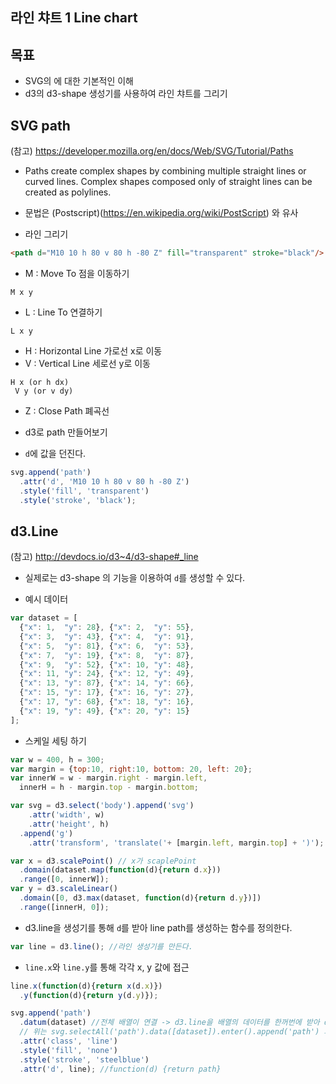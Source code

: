 라인 챠트 1 Line chart
---

목표
---
- SVG의 <path>에 대한 기본적인 이해
- d3의 d3-shape 생성기를 사용하여 라인 챠트를 그리기


SVG path
---
(참고) https://developer.mozilla.org/en/docs/Web/SVG/Tutorial/Paths

- Paths create complex shapes by combining multiple straight lines or curved lines. Complex shapes composed only of straight lines can be created as polylines.

- 문법은 (Postscript)(https://en.wikipedia.org/wiki/PostScript) 와 유사

- 라인 그리기

```html
<path d="M10 10 h 80 v 80 h -80 Z" fill="transparent" stroke="black"/>
```
- M : Move To 점을 이동하기

```
M x y
```

- L : Line To 연결하기 

```
L x y
```

- H : Horizontal Line 가로선 x로 이동
- V : Vertical Line 세로선 y로 이동

```
H x (or h dx)
 V y (or v dy)
```

- Z : Close Path 폐곡선


- d3로 path 만들어보기 
 - `d`에 값을 던진다.
```javascript
svg.append('path')
  .attr('d', 'M10 10 h 80 v 80 h -80 Z')
  .style('fill', 'transparent')
  .style('stroke', 'black');
```

d3.Line
---
(참고) http://devdocs.io/d3~4/d3-shape#_line

- 실제로는 d3-shape 의 기능을 이용하여 `d`를 생성할 수 있다.


- 예시 데이터 
```javascript
var dataset = [
  {"x": 1,  "y": 28}, {"x": 2,  "y": 55},
  {"x": 3,  "y": 43}, {"x": 4,  "y": 91},
  {"x": 5,  "y": 81}, {"x": 6,  "y": 53},
  {"x": 7,  "y": 19}, {"x": 8,  "y": 87},
  {"x": 9,  "y": 52}, {"x": 10, "y": 48},
  {"x": 11, "y": 24}, {"x": 12, "y": 49},
  {"x": 13, "y": 87}, {"x": 14, "y": 66},
  {"x": 15, "y": 17}, {"x": 16, "y": 27},
  {"x": 17, "y": 68}, {"x": 18, "y": 16},
  {"x": 19, "y": 49}, {"x": 20, "y": 15}
];
```


- 스케일 세팅 하기

```javascript
var w = 400, h = 300;
var margin = {top:10, right:10, bottom: 20, left: 20};
var innerW = w - margin.right - margin.left,
  innerH = h - margin.top - margin.bottom;

var svg = d3.select('body').append('svg')
    .attr('width', w)
    .attr('height', h)
  .append('g')
    .attr('transform', 'translate('+ [margin.left, margin.top] + ')');

var x = d3.scalePoint() // x가 scaplePoint 
  .domain(dataset.map(function(d){return d.x})) 
  .range([0, innerW]);
var y = d3.scaleLinear()
  .domain([0, d3.max(dataset, function(d){return d.y})])
  .range([innerH, 0]);

```



- d3.line을 생성기를 통해 `d`를 받아 line path를 생성하는 함수를 정의한다.

```javascript
var line = d3.line(); //라인 생성기를 만든다.
```
- `line.x`와 `line.y`를 통해 각각 x, y 값에 접근

```javascript
line.x(function(d){return x(d.x)})
  .y(function(d){return y(d.y)});

svg.append('path')
  .datum(dataset) //전체 배열이 연결 -> d3.line을 배열의 데이터를 한꺼번에 받아 d에 들어갈 스트링을 생성, 따라서 배열이 한개의 데이터 단위가 되어야함.
  // 위는 svg.selectAll('path').data([dataset]).enter().append('path') 와 동일 
  .attr('class', 'line')
  .style('fill', 'none')
  .style('stroke', 'steelblue')
  .attr('d', line); //function(d) {return path}
```


